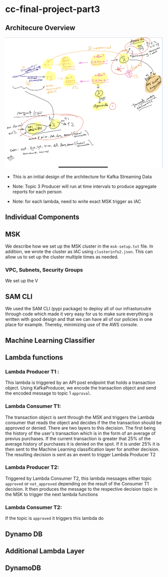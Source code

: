 # cc-final-project-part3


## Architecure Overview

<img src="media/initial_arch.png" alt="initial_arch" style="zoom:50%;" />

* This is an initial design of the architecture for Kafka Streaming Data



* Note: Topic 3 Producer will run at time intervals to produce aggregate reports for each person

* Note: for each lambda, need to write exact MSK trigger as IAC




## Individual Components


## MSK

We describe how we set up the MSK cluster in the `msk-setup.txt` file. In addition, we wrote the cluster as IAC using `clusterinfo2.json`. This can allow us to set up the cluster multiple times as needed.

### VPC, Subnets, Security Groups
We set up the V

## SAM CLI

We used the SAM CLI (pypi package) to deploy all of our infrasturcutre through code which made it very easy for us to make sure everything is written with good design and that we can have all of our policies in one place for example. Thereby, minimizing use of the AWS console.


## Machine Learning Classifier 



## Lambda functions
### Lambda Producer T1 : 
This lambda is triggered by an API post endpoint that holds a transaction object. Using KafkaProducer, we encode the transaction object and send the encoded message to topic 1 `approval`. 

### Lambda Consumer T1:
The transaction object is sent through the MSK and triggers the Lambda consumer that reads the object and decides if the the transaction should be approved or denied. There are two layers to this decision. The first being the history of the user's transaction which is in the form of an average of previus purchases. If the current transaction is greater that 25% of the average history of purchases it is denied on the spot. If it is under 25% it is then sent to the Machine Learning classification layer for another decision. The resulting decision is sent as an event to trigger Lambda Producer T2

### Lambda Producer T2:
Triggered by Lambda Consumer T2, this lambda messages either topic `approved` or `not_approved` depending on the result of the Consumer T1 decision. It then produces the message to the respective decision topic in the MSK to trigger the next lambda functions

### Lambda Consumer T2:
If the topic is `approved` it triggers this lambda do 

## Dynamo DB



## Additional Lambda Layer




## DynamoDB